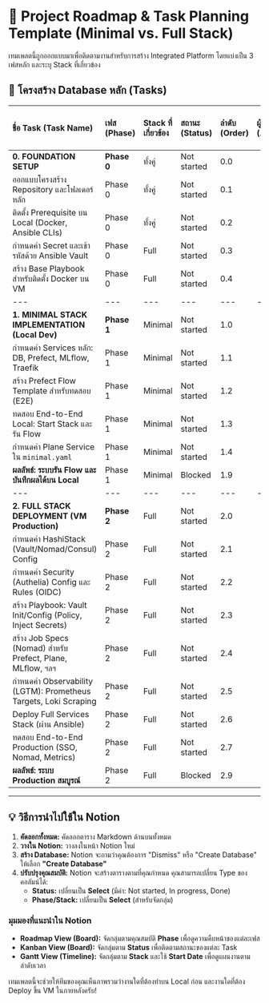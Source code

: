 # 📅 Project Roadmap & Task Planning Template (Minimal vs. Full Stack)

เทมเพลตนี้ถูกออกแบบมาเพื่อติดตามงานสำหรับการสร้าง Integrated Platform โดยแบ่งเป็น 3 เฟสหลัก และระบุ Stack ที่เกี่ยวข้อง

## 🎯 โครงสร้าง Database หลัก (Tasks)

| ชื่อ Task (Task Name) | เฟส (Phase) | Stack ที่เกี่ยวข้อง | สถานะ (Status) | ลำดับ (Order) | ผู้รับผิดชอบ (Assignee) | วันที่เริ่มต้น (Start Date) |
| :--- | :--- | :--- | :--- | :--- | :--- | :--- |
| **0. FOUNDATION SETUP** | **Phase 0** | ทั้งคู่ | Not started | 0.0 | | |
| ออกแบบโครงสร้าง Repository และโฟลเดอร์หลัก | Phase 0 | ทั้งคู่ | Not started | 0.1 | | |
| ติดตั้ง Prerequisite บน Local (Docker, Ansible CLIs) | Phase 0 | ทั้งคู่ | Not started | 0.2 | | |
| กำหนดค่า Secret และเข้ารหัสด้วย Ansible Vault | Phase 0 | Full | Not started | 0.3 | | |
| สร้าง Base Playbook สำหรับติดตั้ง Docker บน VM | Phase 0 | Full | Not started | 0.4 | | |
| --- | --- | --- | --- | --- | --- | --- |
| **1. MINIMAL STACK IMPLEMENTATION (Local Dev)** | **Phase 1** | Minimal | Not started | 1.0 | | |
| กำหนดค่า Services หลัก: DB, Prefect, MLflow, Traefik | Phase 1 | Minimal | Not started | 1.1 | | |
| สร้าง Prefect Flow Template สำหรับทดสอบ (E2E) | Phase 1 | Minimal | Not started | 1.2 | | |
| ทดสอบ End-to-End Local: Start Stack และรัน Flow | Phase 1 | Minimal | Not started | 1.3 | | |
| กำหนดค่า Plane Service ใน `minimal.yaml` | Phase 1 | Minimal | Not started | 1.4 | | |
| **ผลลัพธ์: ระบบรัน Flow และบันทึกผลได้บน Local** | Phase 1 | Minimal | Blocked | 1.9 | | |
| --- | --- | --- | --- | --- | --- | --- |
| **2. FULL STACK DEPLOYMENT (VM Production)** | **Phase 2** | Full | Not started | 2.0 | | |
| กำหนดค่า HashiStack (Vault/Nomad/Consul) Config | Phase 2 | Full | Not started | 2.1 | | |
| กำหนดค่า Security (Authelia) Config และ Rules (OIDC) | Phase 2 | Full | Not started | 2.2 | | |
| สร้าง Playbook: Vault Init/Config (Policy, Inject Secrets) | Phase 2 | Full | Not started | 2.3 | | |
| สร้าง Job Specs (Nomad) สำหรับ Prefect, Plane, MLflow, ฯลฯ | Phase 2 | Full | Not started | 2.4 | | |
| กำหนดค่า Observability (LGTM): Prometheus Targets, Loki Scraping | Phase 2 | Full | Not started | 2.5 | | |
| Deploy Full Services Stack (ผ่าน Ansible) | Phase 2 | Full | Not started | 2.6 | | |
| ทดสอบ End-to-End Production (SSO, Nomad, Metrics) | Phase 2 | Full | Not started | 2.7 | | |
| **ผลลัพธ์: ระบบ Production สมบูรณ์** | Phase 2 | Full | Blocked | 2.9 | | |

---

## 💡 วิธีการนำไปใช้ใน Notion

1.  **คัดลอกทั้งหมด:** คัดลอกตาราง Markdown ด้านบนทั้งหมด
2.  **วางใน Notion:** วางลงในหน้า Notion ใหม่
3.  **สร้าง Database:** Notion จะถามว่าคุณต้องการ "Dismiss" หรือ "Create Database" ให้เลือก **"Create Database"**
4.  **ปรับปรุงคุณสมบัติ:** Notion จะสร้างตารางตามที่คุณกำหนด คุณสามารถเปลี่ยน Type ของคอลัมน์ได้:
    * **Status:** เปลี่ยนเป็น **Select** (มีค่า: Not started, In progress, Done)
    * **Phase/Stack:** เปลี่ยนเป็น **Select** (สำหรับจัดกลุ่ม)

### มุมมองที่แนะนำใน Notion

* **Roadmap View (Board):** จัดกลุ่มตามคุณสมบัติ **Phase** เพื่อดูความคืบหน้าของแต่ละเฟส
* **Kanban View (Board):** จัดกลุ่มตาม **Status** เพื่อติดตามสถานะของแต่ละ Task
* **Gantt View (Timeline):** จัดกลุ่มตาม **Stack** และใช้ **Start Date** เพื่อดูแผนงานตามลำดับเวลา

เทมเพลตนี้จะช่วยให้ทีมของคุณเห็นภาพรวมว่างานใดที่ต้องทำบน Local ก่อน และงานใดที่ต้อง Deploy ขึ้น VM ในภายหลังครับ!